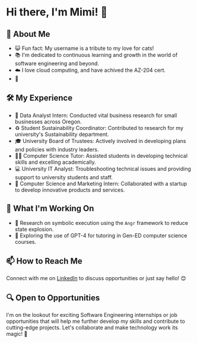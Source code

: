 # Hi there, I'm Mimi! 👋

## 🌟 About Me
- 😺 Fun fact: My username is a tribute to my love for cats!
- 📚 I'm dedicated to continuous learning and growth in the world of software engineering and beyond.
- ☁️ I love cloud computing, and have achived the AZ-204 cert.
- 🤖

## 🛠️ My Experience
- 💼 Data Analyst Intern: Conducted vital business research for small businesses across Oregon.
- ♻️ Student Sustainability Coordinator: Contributed to research for my university's Sustainability department.
- 🎓 University Board of Trustees: Actively involved in developing plans and policies with industry leaders.
- 👩‍🏫 Computer Science Tutor: Assisted students in developing technical skills and excelling academically.
- 💻 University IT Analyst: Troubleshooting technical issues and providing support to university students and staff.
- 🚀 Computer Science and Marketing Intern: Collaborated with a startup to develop innovative products and services.

## 🚀 What I'm Working On
- 🔬 Research on symbolic execution using the `Angr` framework to reduce state explosion.
- 🤖 Exploring the use of GPT-4 for tutoring in Gen-ED computer science courses.

## 📫 How to Reach Me
Connect with me on [LinkedIn](https://www.linkedin.com/in/mimi-pieper/) to discuss opportunities or just say hello! 😊

## 🔍 Open to Opportunities
I'm on the lookout for exciting Software Engineering internships or job opportunities that will help me further develop my skills and contribute to cutting-edge projects. Let's collaborate and make technology work its magic! 🌟

